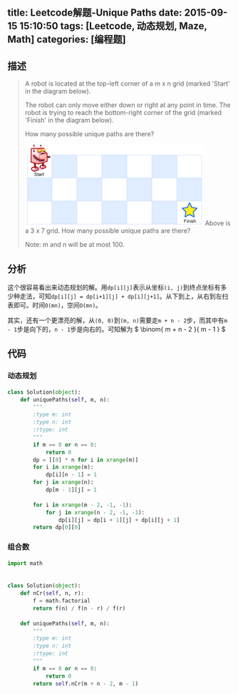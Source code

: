 title: Leetcode解题-Unique Paths
date: 2015-09-15 15:10:50
tags: [Leetcode, 动态规划, Maze, Math]
categories: [编程题]
---

## 描述
> A robot is located at the top-left corner of a m x n grid (marked 'Start' in the diagram below).
>
> The robot can only move either down or right at any point in time. The robot is trying to reach the bottom-right corner of the grid (marked 'Finish' in the diagram below).
>
> How many possible unique paths are there?
>
> ![robot.png](/images/robot.png)
> Above is a 3 x 7 grid. How many possible unique paths are there?
>
> Note: m and n will be at most 100.

## 分析
这个很容易看出来动态规划的解。用`dp[i][j]`表示从坐标`(i, j)`到终点坐标有多少种走法，可知`dp[i][j] = dp[i+1][j] + dp[i][j+1]`。从下到上，从右到左扫表即可。时间`O(mn)`，空间`O(mn)`。

其实，还有一个更漂亮的解，从`(0, 0)`到`(m, n)`需要走`m + n - 2`步，而其中有`m - 1`步是向下的，`n - 1`步是向右的。可知解为 $ \binom{ m + n - 2 }{ m - 1 } $

## 代码
### 动态规划
```python
class Solution(object):
    def uniquePaths(self, m, n):
        """
        :type m: int
        :type n: int
        :rtype: int
        """
        if m == 0 or n == 0:
            return 0
        dp = [[0] * n for i in xrange(m)]
        for i in xrange(m):
            dp[i][n - 1] = 1
        for j in xrange(n):
            dp[m - 1][j] = 1

        for i in xrange(m - 2, -1, -1):
            for j in xrange(n - 2, -1, -1):
                dp[i][j] = dp[i + 1][j] + dp[i][j + 1]
        return dp[0][0]
```

### 组合数
```python
import math


class Solution(object):
    def nCr(self, n, r):
        f = math.factorial
        return f(n) / f(n - r) / f(r)

    def uniquePaths(self, m, n):
        """
        :type m: int
        :type n: int
        :rtype: int
        """
        if m == 0 or n == 0:
            return 0
        return self.nCr(m + n - 2, m - 1)
```
